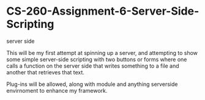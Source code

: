 # CS-260-Assignment-6-Server-Side-Scripting
server side 


This will be my first attempt at spinning up a server, and attempting to show some simple server-side scripting with two buttons or forms where one calls a function  on the server side that writes something to a file and another that retrieves that text.

Plug-ins will be allowed, along with module and anything serverside envirnoment to enhance my framework.
